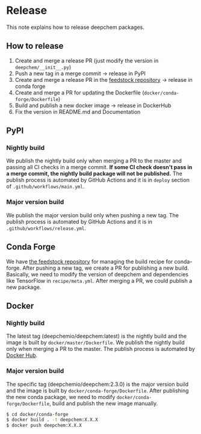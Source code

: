 # Release

This note explains how to release deepchem packages.

## How to release

1. Create and merge a release PR (just modify the version in `deepchem/__init__.py`)
2. Push a new tag in a merge commit -> release in PyPI 
3. Create and merge a release PR in the [feedstock repository](https://github.com/conda-forge/deepchem-feedstock) -> release in conda forge
4. Create and merge a PR for updating the Dockerfile (`docker/conda-forge/Dockerfile`)
5. Build and publish a new docker image -> release in DockerHub 
6. Fix the version in README.md and Documentation

## PyPI

### Nightly build

We publish the nightly build only when merging a PR to the master and passing all CI checks in a merge commit.
**If some CI check doesn't pass in a merge commit, the nightly build package will not be published.**
The publish process is automated by GitHub Actions and it is in `deploy` section of `.github/workflows/main.yml`.

### Major version build

We publish the major version build only when pushing a new tag.
The publish process is automated by GitHub Actions and it is in `.github/workflows/release.yml`.

## Conda Forge

We have [the feedstock repository](https://github.com/conda-forge/deepchem-feedstock) for managing the build recipe for conda-forge.
After pushing a new tag, we create a PR for publishing a new build.
Basically, we need to modify the version of deepchem and dependencies like TensorFlow in `recipe/meta.yml`.
After merging a PR, we could publish a new package.

## Docker

### Nightly build

The latest tag (deepchemio/deepchem:latest) is the nightly build and the image is built by `docker/master/Dockerfile`.
We publish the nightly build only when merging a PR to the master.
The publish process is automated by [Docker Hub](https://docs.docker.com/docker-hub/builds/).

### Major version build

The specific tag (deepchemio/deepchem:2.3.0) is the major version build and the image is built by `docker/conda-forge/Dockerfile`.
After publishing the new conda package, we need to modify `docker/conda-forge/Dockerfile`, build and publish the new image manually.

```bash
$ cd docker/conda-forge
$ docker build . -t deepchem:X.X.X
$ docker push deepchem:X.X.X
```

